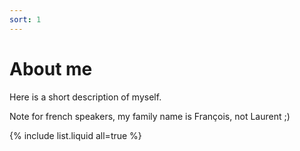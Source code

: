 ```yaml
---
sort: 1
---
```


# About me

Here is a short description of myself.

Note for french speakers, my family name is François, not Laurent ;)

{% include list.liquid all=true %}
